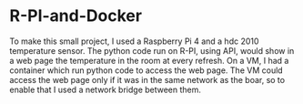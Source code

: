 # R-PI-and-Docker
To make this small project, I used a Raspberry Pi 4 and a hdc 2010 temperature sensor. 
The python code run on R-PI, using API, would show in a web page the temperature in the room at every refresh.
On a VM, I had a container which run python code to access the web page. The VM could access the web page only if it was in the same network as the boar, so to enable that I used a network bridge between them.
